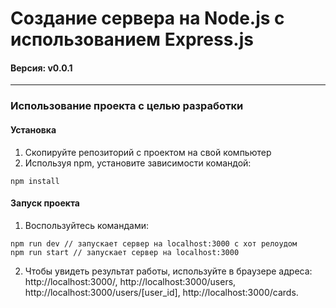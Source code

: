 # Создание сервера на Node.js с использованием Express.js
#### Версия: v0.0.1  
---
### Использование проекта с целью разработки
#### Установка
1. Скопируйте репозиторий с проектом на свой компьютер
2. Используя npm, установите зависимости командой:  
```
npm install
```

#### Запуск проекта
1. Воспользуйтесь командами:  
```
npm run dev // запускает сервер на localhost:3000 с хот релоудом
npm run start // запускает сервер на localhost:3000
```
2. Чтобы увидеть результат работы, используйте в браузере адреса:  http://localhost:3000/, http://localhost:3000/users, http://localhost:3000/users/[user_id], http://localhost:3000/cards.
